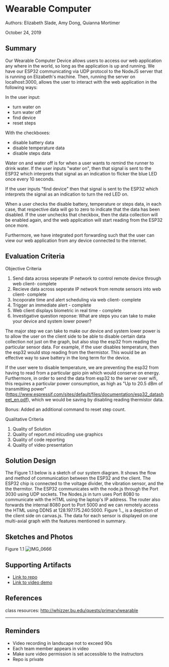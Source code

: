 # Wearable Computer
Authors: Elizabeth Slade, Amy Dong, Quianna Mortimer


October 24, 2019

## Summary
Our Wearable Computer Device allows users to access our web application any where in the world, so long as the application is up and running. We have our ESP32 communicating via UDP protocol to the NodeJS server that is running on Elizabeth's machine. Then, running the server on localhost:3000, allows the user to interact with the web application in the following ways:

In the user input:
- turn water on
- turn water off
- find device
- reset steps

With the checkboxes: 
- disable battery data
- disable temperature data
- disable steps data

Water on and water off is for when a user wants to remind the runner to drink water. If the user inputs "water on", then that signal is sent to the ESP32 which interprets that signal as an indication to flicker the blue LED once every 10 seconds. 

If the user inputs "find device" then that signal is sent to the ESP32 which interprets the signal as an indication to turn the red LED on. 

When a user checks the disable battery, temperature or steps data, in each case, that respective data will go to zero to indicate that the data has been disabled. If the user unchecks that checkbox, then the data collection will be enabled again, and the web application will start reading from the ESP32 once more. 


Furthermore, we have integrated port forwarding such that the user can view our web application from any device connected to the internet.
## Evaluation Criteria
Objective Criteria
1. Send data across seperate IP network to control remote device through web client- complete
2. Recieve data across seperate IP network from remote sensors into web client- complete
3. Incoporate time and alert scheduling via web client- complete
4. Trigger an immediate alert - complete
5. Web client displays biometric in real time - complete
6. Investigative question reponse: What are steps you can take to make your device and system lower power? 

The major step we can take to make our device and system lower power is to allow the user on the client side to be able to disable certain data collection not just on the graph, but also stop the esp32 from reading the particular sensor data. For example, if the user disables temperature, then the esp32 would stop reading from the thermistor. This would be an effective way to save battery in the long term for the device.

If the user were to disable temperature, we are preventing the esp32 from having to read from a particular gpio pin which would conserve on energy. Furthermore, in order to send the data from esp32 to the server over wifi, this requires a particular power consumption, as high as "Up to 20.5 dBm of transmitting power" (https://www.espressif.com/sites/default/files/documentation/esp32_datasheet_en.pdf), which we would be saving by disabling reading thermistor data. 


Bonus: Added an additional command to reset step count. 
 
Qualitative Criteria 
1. Quality of Solution
2. Quality of report.md inlcuding use graphics
3. Quality of code reporting
4. Quality of video presentation

## Solution Design
The Figure 1.1 below is a sketch of our system diagram. It shows the flow and method of communication between the ESP32 and the client. 
The ESP32 chip is connected to the voltage divider, the vibration sensor,  and the the thermitor. 
The ESP32 communicates with the node.js through the Port 3030 using UDP sockets. The Nodes.js in turn uses Port 8080 to communicate with the HTML using the laptop's IP address. The router also forwards the internal 8080 port to Port 5000 and we can remotely access the HTML using DDNS at 128.197.175.240:5000. 
Figure 1._ is a depiction of the client side on canvas.js. The data for each sensor is displayed on one multi-axial graph with the features mentioned in summary. 

## Sketches and Photos
Figure 1.1
![IMG_0666](https://user-images.githubusercontent.com/24261732/67536273-5ef9a800-f6a4-11e9-8d0a-62ebcdadb924.JPG)


## Supporting Artifacts
- [Link to repo]()
- [Link to video demo](https://youtu.be/s8XyCHvXPtk)


## References
class resources: http://whizzer.bu.edu/quests/primary/wearable

-----

## Reminders

- Video recording in landscape not to exceed 90s
- Each team member appears in video
- Make sure video permission is set accessible to the instructors
- Repo is private
